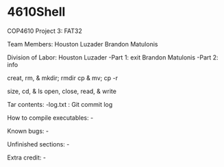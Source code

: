 # 4610Shell

COP4610
Project 3: FAT32

Team Members:
	Houston Luzader
	Brandon Matulonis

Division of Labor:
	Houston Luzader
		-Part 1: exit
	Brandon Matulonis
		-Part 2: info

creat, rm, & mkdir; rmdir
cp & mv; cp -r

size, cd, & ls
open, close, read, & write

Tar contents:
	-log.txt : Git commit log

How to compile executables:
	-

Known bugs:
	-

Unfinished sections:
	-

Extra credit:
	-
